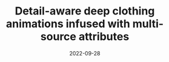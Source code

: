 ---
title: "Detail-aware deep clothing animations infused with multi-source attributes"
collection: publications
permalink: /publication/2022-detail-aware
date: 2022-09-28
venue: 'Computer Graphics Forum'
paperurl: '/files/pdf/research/202210detailAware-CGF.pdf'
link: 'https://onlinelibrary.wiley.com/doi/10.1111/cgf.14651?af=R'
book: 'https://li-tianxing.github.io/publication/garfitnet/'
citation: '<a href="https://li-tianxing.github.io/">Tianxing Li</a>, Rui Shi, <a href="https://graphics.c.u-tokyo.ac.jp/hp/kanai/">Takashi Kanai</a>. <i>Computer Graphics Forum (Presented at Eurographics 2023)</i>, 2023, 42 (1): 231-244.'
---